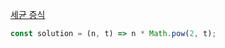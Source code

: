[세균 증식](https://school.programmers.co.kr/learn/courses/30/lessons/120910)

```js
const solution = (n, t) => n * Math.pow(2, t);
```